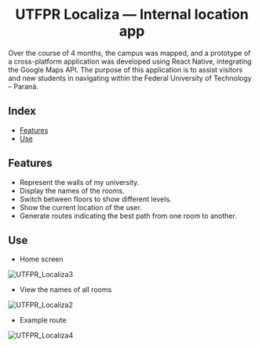 <h1 align="center">UTFPR Localiza — Internal location app</h1> 

Over the course of 4 months, the campus was mapped, and a prototype of
a cross-platform application was developed using React Native,
integrating the Google Maps API. The purpose of this application is to
assist visitors and new students in navigating within the Federal University of Technology – Paraná.


## Index
- [Features](#features)
- [Use](#use)

## Features
- Represent the walls of my university.
- Display the names of the rooms.
- Switch between floors to show different levels.
- Show the current location of the user.
- Generate routes indicating the best path from one room to another.

## Use


- Home screen

  
![UTFPR_Localiza3](https://github.com/user-attachments/assets/36bb5247-aacb-4d3b-9052-dfdfe4cc1fe2)


- View the names of all rooms

  
![UTFPR_Localiza2](https://github.com/user-attachments/assets/9ba8b8b4-04b8-430b-9d32-dfd462542729)


- Example route

  
![UTFPR_Localiza4](https://github.com/user-attachments/assets/71d6f5f2-48c9-4933-b885-7917995ef640)

